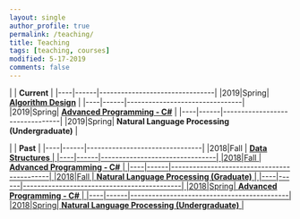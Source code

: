 ```yaml
---
layout: single
author_profile: true
permalink: /teaching/
title: Teaching
tags: [teaching, courses]
modified: 5-17-2019
comments: false
---
```



|           | **Current**                    |
|----|------|--------------------------------|
|2019|Spring| **<a href="/ad97/">Algorithm Design</a>**         |
|----|------|--------------------------------|
|2019|Spring| **<a href="/ap97/">Advanced Programming - C#</a>** |
|----|------|--------------------------------|
|2019|Spring| **Natural Language Processing (Undergraduate)** |



|           | **Past**                       |
|----|------|--------------------------------|
|2018|Fall  | **<a href="/ds97/">Data Structures**            |
|----|------|--------------------------------|
|2018|Fall  | **Advanced Programming - C#** |
|----|------|--------------------------------------------|
|2018|Fall  | **Natural Language Processing (Graduate)** |
|----|------|--------------------------------------------|
|2018|Spring| **Advanced Programming - C#**             |
|----|------|--------------------------------------------|
|2018|Spring| **Natural Language Processing (Undergraduate)** |
